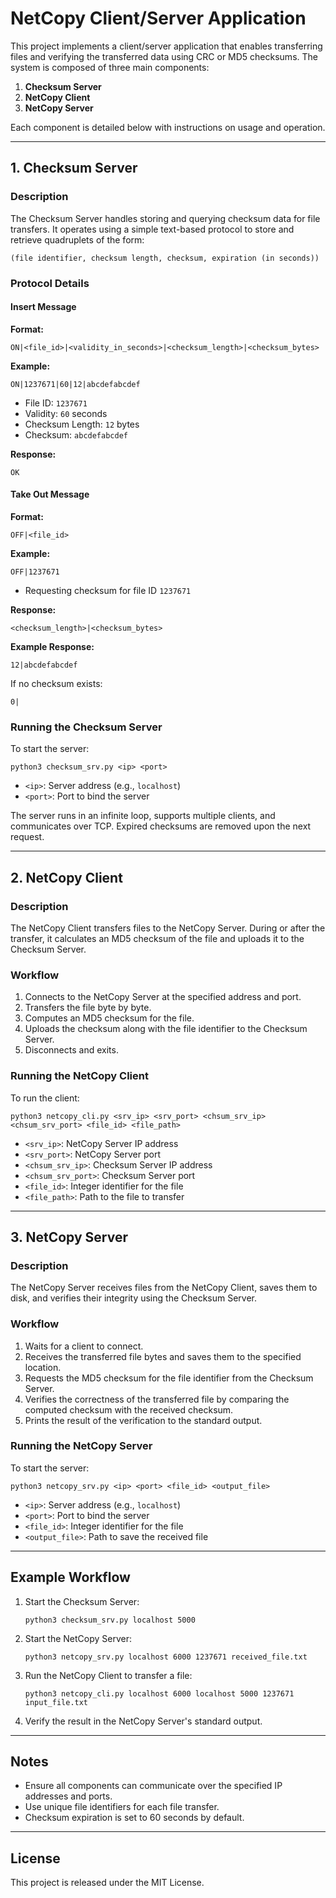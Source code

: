 # NetCopy Client/Server Application

This project implements a client/server application that enables transferring files and verifying the transferred data using CRC or MD5 checksums. The system is composed of three main components:

1. **Checksum Server**
2. **NetCopy Client**
3. **NetCopy Server**

Each component is detailed below with instructions on usage and operation.

---

## 1. Checksum Server

### Description
The Checksum Server handles storing and querying checksum data for file transfers. It operates using a simple text-based protocol to store and retrieve quadruplets of the form:

`(file identifier, checksum length, checksum, expiration (in seconds))`

### Protocol Details

#### Insert Message
**Format:**
```
ON|<file_id>|<validity_in_seconds>|<checksum_length>|<checksum_bytes>
```

**Example:**
```
ON|1237671|60|12|abcdefabcdef
```
- File ID: `1237671`
- Validity: `60` seconds
- Checksum Length: `12` bytes
- Checksum: `abcdefabcdef`

**Response:**
```
OK
```

#### Take Out Message
**Format:**
```
OFF|<file_id>
```

**Example:**
```
OFF|1237671
```
- Requesting checksum for file ID `1237671`

**Response:**
```
<checksum_length>|<checksum_bytes>
```
**Example Response:**
```
12|abcdefabcdef
```
If no checksum exists:
```
0|
```

### Running the Checksum Server
To start the server:
```
python3 checksum_srv.py <ip> <port>
```
- `<ip>`: Server address (e.g., `localhost`)
- `<port>`: Port to bind the server

The server runs in an infinite loop, supports multiple clients, and communicates over TCP. Expired checksums are removed upon the next request.

---

## 2. NetCopy Client

### Description
The NetCopy Client transfers files to the NetCopy Server. During or after the transfer, it calculates an MD5 checksum of the file and uploads it to the Checksum Server.

### Workflow
1. Connects to the NetCopy Server at the specified address and port.
2. Transfers the file byte by byte.
3. Computes an MD5 checksum for the file.
4. Uploads the checksum along with the file identifier to the Checksum Server.
5. Disconnects and exits.

### Running the NetCopy Client
To run the client:
```
python3 netcopy_cli.py <srv_ip> <srv_port> <chsum_srv_ip> <chsum_srv_port> <file_id> <file_path>
```
- `<srv_ip>`: NetCopy Server IP address
- `<srv_port>`: NetCopy Server port
- `<chsum_srv_ip>`: Checksum Server IP address
- `<chsum_srv_port>`: Checksum Server port
- `<file_id>`: Integer identifier for the file
- `<file_path>`: Path to the file to transfer

---

## 3. NetCopy Server

### Description
The NetCopy Server receives files from the NetCopy Client, saves them to disk, and verifies their integrity using the Checksum Server.

### Workflow
1. Waits for a client to connect.
2. Receives the transferred file bytes and saves them to the specified location.
3. Requests the MD5 checksum for the file identifier from the Checksum Server.
4. Verifies the correctness of the transferred file by comparing the computed checksum with the received checksum.
5. Prints the result of the verification to the standard output.

### Running the NetCopy Server
To start the server:
```
python3 netcopy_srv.py <ip> <port> <file_id> <output_file>
```
- `<ip>`: Server address (e.g., `localhost`)
- `<port>`: Port to bind the server
- `<file_id>`: Integer identifier for the file
- `<output_file>`: Path to save the received file

---

## Example Workflow
1. Start the Checksum Server:
   ```
   python3 checksum_srv.py localhost 5000
   ```

2. Start the NetCopy Server:
   ```
   python3 netcopy_srv.py localhost 6000 1237671 received_file.txt
   ```

3. Run the NetCopy Client to transfer a file:
   ```
   python3 netcopy_cli.py localhost 6000 localhost 5000 1237671 input_file.txt
   ```

4. Verify the result in the NetCopy Server's standard output.

---

## Notes
- Ensure all components can communicate over the specified IP addresses and ports.
- Use unique file identifiers for each file transfer.
- Checksum expiration is set to 60 seconds by default.

---

## License
This project is released under the MIT License.
